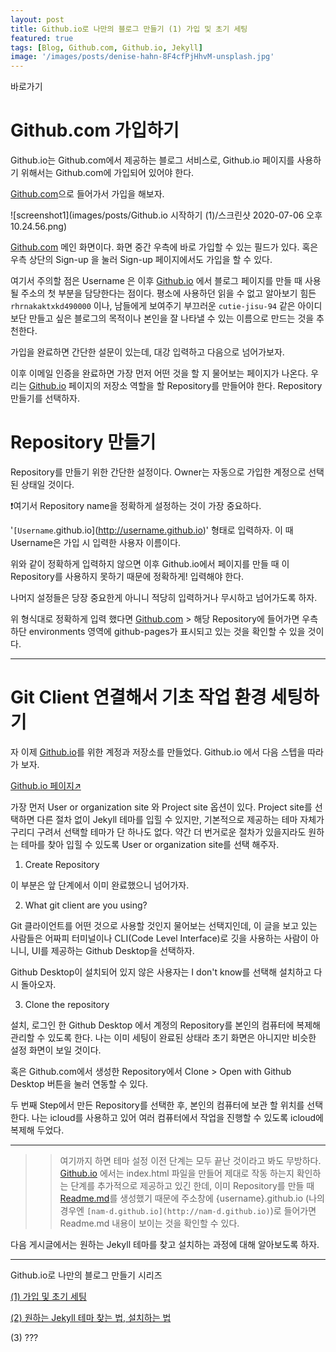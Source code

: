 ```yaml
---
layout: post
title: Github.io로 나만의 블로그 만들기 (1) 가입 및 초기 세팅
featured: true
tags: [Blog, Github.com, Github.io, Jekyll]
image: '/images/posts/denise-hahn-8F4cfPjHhvM-unsplash.jpg'
---
```

바로가기

# Github.com 가입하기

Github.io는 Github.com에서 제공하는 블로그 서비스로, Github.io 페이지를 사용하기 위해서는 Github.com에 가입되어 있어야 한다.

[Github.com](http://github.com)으로 들어가서 가입을 해보자.

![screenshot1](images/posts/Github.io 시작하기 (1)/스크린샷 2020-07-06 오후 10.24.56.png)<!-- [스크린샷 1]: [Github.com](http://github.com) 메인 화면 -->

[Github.com](http://github.com) 메인 화면이다. 화면 중간 우측에 바로 가입할 수 있는 필드가 있다. 혹은 우측 상단의 Sign-up 을 눌러 Sign-up 페이지에서도 가입을 할 수 있다.

<!-- [스크린샷 2]: Sign-up 페이지 -->

여기서 주의할 점은 Username 은 이후 [Github.io](http://github.io) 에서 블로그 페이지를 만들 때 사용될 주소의 첫 부분을 담당한다는 점이다. 평소에 사용하던 읽을 수 없고 알아보기 힘든 `rhrnakaktxkd490000` 이나, 남들에게 보여주기 부끄러운 `cutie-jisu-94` 같은 아이디보단 만들고 싶은 블로그의 목적이나 본인을 잘 나타낼 수 있는 이름으로 만드는 것을 추천한다.

<!-- [스크린샷 3]: 가입 완료 후 설문조사 -->

가입을 완료하면 간단한 설문이 있는데, 대강 입력하고 다음으로 넘어가보자.

<!-- [스크린샷 4]: 이메일 인증 후 첫 온보딩 화면 -->

이후 이메일 인증을 완료하면 가장 먼저 어떤 것을 할 지 물어보는 페이지가 나온다. 우리는 [Github.io](http://github.io) 페이지의 저장소 역할을 할 Repository를 만들어야 한다. Repository 만들기를 선택하자.

# Repository 만들기

<!-- [스크린샷 5]: Repository 만들기 -->

Repository를 만들기 위한 간단한 설정이다. Owner는 자동으로 가입한 계정으로 선택된 상태일 것이다.

❗️여기서 Repository name을 정확하게 설정하는 것이 가장 중요하다.

'`[Username`.github.io](http://username.github.io)' 형태로 입력하자. 이 때 Username은 가입 시 입력한 사용자 이름이다.

위와 같이 정확하게 입력하지 않으면 이후 Github.io에서 페이지를 만들 때 이 Repository를 사용하지 못하기 때문에 정확하게! 입력해야 한다.

나머지 설정들은 당장 중요한게 아니니 적당히 입력하거나 무시하고 넘어가도록 하자.

<!-- [스크린샷 11]: environments - github-pages -->

위 형식대로 정확하게 입력 했다면 [Github.com](http://github.com) > 해당 Repository에 들어가면 우측 하단 environments 영역에 github-pages가 표시되고 있는 것을 확인할 수 있을 것이다.

---

# Git Client 연결해서 기초 작업 환경 세팅하기

자 이제 [Github.io](http://github.io)를 위한 계정과 저장소를 만들었다. Github.io 에서 다음 스텝을 따라가 보자.

[Github.io 페이지↗](https://pages.github.com/)

<!-- [스크린샷 6]: User or organization site, Project site -->

가장 먼저 User or organization site 와 Project site 옵션이 있다. Project site를 선택하면 다른 절차 없이 Jekyll 테마를 입힐 수 있지만, 기본적으로 제공하는 테마 자체가 구리디 구려서 선택할 테마가 단 하나도 없다. 약간 더 번거로운 절차가 있을지라도 원하는 테마를 찾아 입힐 수 있도록 User or organization site를 선택 해주자.

<!-- [스크린샷 7]: Create Repository -->

1. Create Repository

이 부분은 앞 단계에서 이미 완료했으니 넘어가자.

<!-- [스크린샷 8]: Git client -->

2. What git client are you using?

Git 클라이언트를 어떤 것으로 사용할 것인지 물어보는 선택지인데, 이 글을 보고 있는 사람들은 어짜피 터미널이나 CLI(Code Level Interface)로 깃을 사용하는 사람이 아니니, UI를 제공하는 Github Desktop을 선택하자.

Github Desktop이 설치되어 있지 않은 사용자는 I don't know를 선택해 설치하고 다시 돌아오자.

<!-- [스크린샷 9]: Clone repository -->

3. Clone the repository

설치, 로그인 한 Github Desktop 에서 계정의 Repository를 본인의 컴퓨터에 복제해 관리할 수 있도록 한다. 나는 이미 세팅이 완료된 상태라 초기 화면은 아니지만 비슷한 설정 화면이 보일 것이다.

<!-- [스크린샷 10]: Open with Github Desktop -->

혹은 Github.com에서 생성한 Repository에서 Clone > Open with Github Desktop 버튼을 눌러 연동할 수 있다.

두 번째 Step에서 만든 Repository를 선택한 후, 본인의 컴퓨터에 보관 할 위치를 선택한다. 나는 icloud를 사용하고 있어 여러 컴퓨터에서 작업을 진행할 수 있도록 icloud에 복제해 두었다.

---

>> 여기까지 하면 테마 설정 이전 단계는 모두 끝난 것이라고 봐도 무방하다. [Github.io](http://github.io) 에서는 index.html 파일을 만들어 제대로 작동 하는지 확인하는 단계를 추가적으로 제공하고 있긴 한데, 이미 Repository를 만들 때 [Readme.md](http://readme.md)를 생성했기 때문에 주소창에 {username}.github.io (나의 경우엔 `[nam-d.github.io](http://nam-d.github.io)`)로 들어가면 Readme.md 내용이 보이는 것을 확인할 수 있다.

다음 게시글에서는 원하는 Jekyll 테마를 찾고 설치하는 과정에 대해 알아보도록 하자.

---

Github.io로 나만의 블로그 만들기 시리즈

[(1) 가입 및 초기 세팅]()

[(2) 원하는 Jekyll 테마 찾는 법, 설치하는 법]()

(3) ???